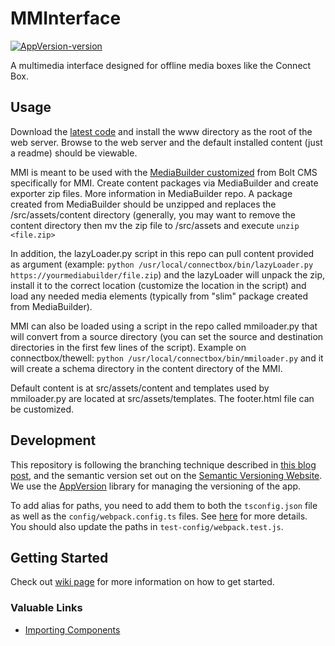 # MMInterface

[![AppVersion-version](https://img.shields.io/badge/AppVersion-0.0.1-brightgreen.svg?style=flat)](https://github.com/delvedor/appversion?#version)

A multimedia interface designed for offline media boxes like the Connect Box.

## Usage

Download the [latest code](https://github.com/RT-coding-team/mediainterface/releases/download/latest/latest.zip) and install the www directory as the root of the web server.  Browse to the web server and the default installed content (just a readme) should be viewable.  

MMI is meant to be used with the [MediaBuilder customized](https://github.com/RT-coding-team/mediabuilder) from Bolt CMS specifically for MMI.  Create content packages via MediaBuilder and create exporter zip files.  More information in MediaBuilder repo.  A package created from MediaBuilder should be unzipped and replaces the /src/assets/content directory (generally, you may want to remove the content directory then mv the zip file to /src/assets and execute `unzip <file.zip>`

In addition, the lazyLoader.py script in this repo can pull content provided as argument (example: `python /usr/local/connectbox/bin/lazyLoader.py https://yourmediabuilder/file.zip`) and the lazyLoader will unpack the zip, install it to the correct location (customize the location in the script) and load any needed media elements (typically from "slim" package created from MediaBuilder).

MMI can also be loaded using a script in the repo called mmiloader.py that will convert from a source directory (you can set the source and destination directories in the first few lines of the script).  Example on connectbox/thewell: `python /usr/local/connectbox/bin/mmiloader.py` and it will create a schema directory in the content directory of the MMI.

Default content is at src/assets/content and templates used by mmiloader.py are located at src/assets/templates.  The footer.html file can be customized.

## Development

This repository is following the branching technique described in [this blog post](http://nvie.com/posts/a-successful-git-branching-model/), and the semantic version set out on the [Semantic Versioning Website](http://semver.org/).  We use the [AppVersion](https://www.npmjs.com/package/appversion) library for managing the versioning of the app.

To add alias for paths, you need to add them to both the `tsconfig.json` file as well as the `config/webpack.config.ts` files.  See [here](https://medium.com/@siddhartha.ng/ionic-3-import-using-aliases-2aa260d6fab3) for more details.  You should also update the paths in `test-config/webpack.test.js`.

## Getting Started

Check out [wiki page](https://github.com/RT-coding-team/mediainterface/wiki) for more information on how to get started.

### Valuable Links

- [Importing Components](https://stackoverflow.com/a/53905947/4638563)
